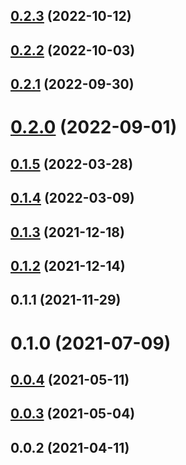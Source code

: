 ## [0.2.3](https://github.com/alex-lit/config-htmllint/compare/v0.2.2...v0.2.3) (2022-10-12)

## [0.2.2](https://github.com/alex-lit/config-htmllint/compare/v0.2.1...v0.2.2) (2022-10-03)

## [0.2.1](https://github.com/alex-lit/config-htmllint/compare/v0.2.0...v0.2.1) (2022-09-30)

# [0.2.0](https://github.com/alex-lit/config-htmllint/compare/v0.1.5...v0.2.0) (2022-09-01)

## [0.1.5](https://github.com/alex-lit/config-htmllint/compare/v0.1.4...v0.1.5) (2022-03-28)

## [0.1.4](https://github.com/alex-lit/config-htmllint/compare/v0.1.3...v0.1.4) (2022-03-09)

## [0.1.3](https://github.com/alex-lit/config-htmllint/compare/v0.1.2...v0.1.3) (2021-12-18)

## [0.1.2](https://github.com/alex-lit/config-htmllint/compare/v0.1.1...v0.1.2) (2021-12-14)

## 0.1.1 (2021-11-29)

# 0.1.0 (2021-07-09)

## [0.0.4](https://github.com/alex-lit/config-htmllint/compare/v0.0.3...v0.0.4) (2021-05-11)

## [0.0.3](https://github.com/alex-lit/config-htmllint/compare/v0.0.2...v0.0.3) (2021-05-04)

## 0.0.2 (2021-04-11)
